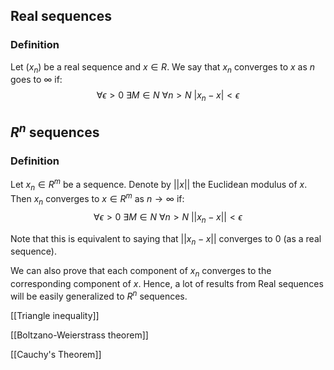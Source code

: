 ## Real sequences
### Definition
Let $(x_n)$ be a real sequence and $x\in R$. We say that $x_n$ converges to $x$ as $n$ goes to $\infty$ if:
$$\forall \epsilon>0\ \exists M\in N\ \forall n>N\ |x_n-x|<\epsilon$$

## $R^n$ sequences
### Definition
Let $x_n\in R^m$ be a sequence. Denote by $||x||$ the Euclidean modulus of $x$. Then $x_n$ converges to $x\in R^m$ as $n\rightarrow\infty$ if:
$$\forall\epsilon>0\ \exists M\in N\ \forall n>N\ ||x_n-x||<\epsilon$$

Note that this is equivalent to saying that $||x_n-x||$ converges to 0 (as a real sequence). 

We can also prove that each component of $x_n$ converges to the corresponding component of $x$. Hence, a lot of results from Real sequences will be easily generalized to $R^n$ sequences.

[[Triangle inequality]]

[[Boltzano-Weierstrass theorem]]

[[Cauchy's Theorem]]
